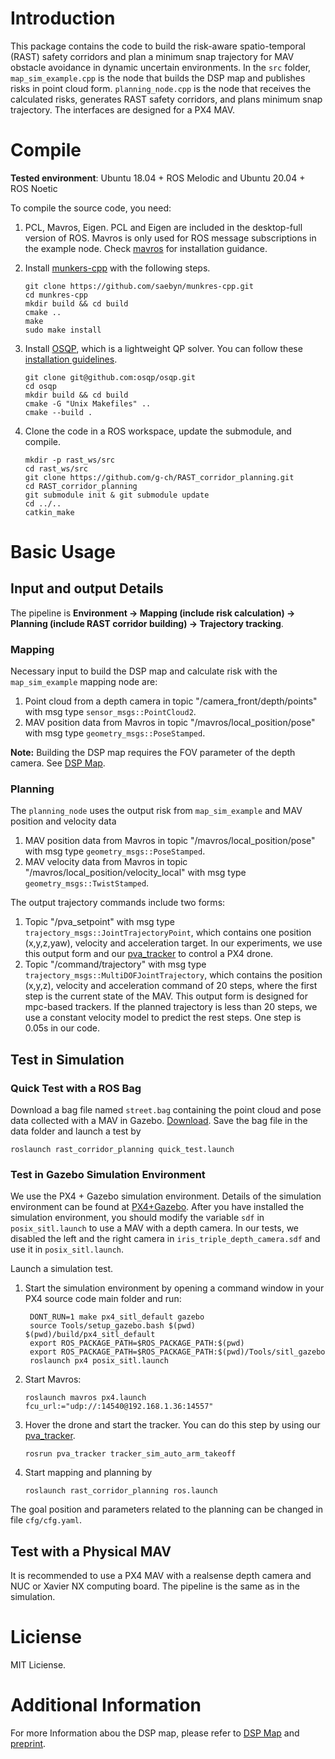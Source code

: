 
# Introduction
This package contains the code to build the risk-aware spatio-temporal (RAST) safety corridors and plan a minimum snap trajectory for MAV obstacle avoidance in dynamic uncertain environments. In the ``src`` folder, ``map_sim_example.cpp`` is the node that builds the DSP map and publishes risks in point cloud form. ``planning_node.cpp`` is the node that receives the calculated risks, generates RAST safety corridors, and plans minimum snap trajectory. The interfaces are designed for a PX4 MAV.


# Compile
__Tested environment__: Ubuntu 18.04 + ROS Melodic and Ubuntu 20.04 + ROS Noetic

To compile the source code, you need:
1. PCL, Mavros, Eigen. PCL and Eigen are included in the desktop-full version of ROS. Mavros is only used for ROS message subscriptions in the example node. Check [mavros](https://github.com/mavlink/mavros) for installation guidance.

2. Install [munkers-cpp](https://github.com/saebyn/munkres-cpp) with the following steps.
    ```
    git clone https://github.com/saebyn/munkres-cpp.git
    cd munkres-cpp
    mkdir build && cd build
    cmake ..
    make
    sudo make install
    ```
3. Install [OSQP](https://github.com/osqp/osqp), which is a lightweight QP solver. You can follow these [installation guidelines](https://osqp.org/docs/get_started/sources.html#build-the-binaries).
    ```
    git clone git@github.com:osqp/osqp.git
    cd osqp
    mkdir build && cd build
    cmake -G "Unix Makefiles" ..
    cmake --build .
    ```

4. Clone the code in a ROS workspace, update the submodule, and compile.
   ```
   mkdir -p rast_ws/src
   cd rast_ws/src
   git clone https://github.com/g-ch/RAST_corridor_planning.git
   cd RAST_corridor_planning
   git submodule init & git submodule update
   cd ../..
   catkin_make
   ```


# Basic Usage
## Input and output Details
The pipeline is __Environment -> Mapping (include risk calculation) -> Planning (include RAST corridor building) -> Trajectory tracking__.

### Mapping
Necessary input to build the DSP map and calculate risk with the ``map_sim_example`` mapping node are:
1) Point cloud from a depth camera in topic "/camera_front/depth/points" with msg type ``sensor_msgs::PointCloud2``. 
2) MAV position data from Mavros in topic "/mavros/local_position/pose" with msg type ``geometry_msgs::PoseStamped``.

__Note:__ Building the DSP map requires the FOV parameter of the depth camera. See [DSP Map](https://github.com/g-ch/DSP-map).

### Planning
The ``planning_node`` uses the output risk from ``map_sim_example`` and MAV position and velocity data 
1) MAV position data from Mavros in topic "/mavros/local_position/pose" with msg type ``geometry_msgs::PoseStamped``.
2) MAV velocity data from Mavros in topic "/mavros/local_position/velocity_local" with msg type ``geometry_msgs::TwistStamped``.

The output trajectory commands include two forms:
 1) Topic "/pva_setpoint" with msg type ``trajectory_msgs::JointTrajectoryPoint``, which contains one position (x,y,z,yaw), velocity and acceleration target. In our experiments, we use this output form and our [pva_tracker](https://github.com/g-ch/pva_tracker) to control a PX4 drone. 
 2) Topic "/command/trajectory" with msg type ``trajectory_msgs::MultiDOFJointTrajectory``, which contains the position (x,y,z), velocity and acceleration command of 20 steps, where the first step is the current state of the MAV. This output form is designed for mpc-based trackers. If the planned trajectory is less than 20 steps, we use a constant velocity model to predict the rest steps. One step is 0.05s in our code.

## Test in Simulation
### Quick Test with a ROS Bag
Download a bag file named `street.bag` containing the point cloud and pose data collected with a MAV in Gazebo. [Download](https://drive.google.com/file/d/1go4ALTe8CqaBY2wjZJzkUCmdlBI7yAAU/view?usp=sharing).
Save the bag file in the data folder and launch a test by
```
roslaunch rast_corridor_planning quick_test.launch
```

### Test in Gazebo Simulation Environment
We use the PX4 + Gazebo simulation environment. Details of the simulation environment can be found at [PX4+Gazebo](https://docs.px4.io/master/en/simulation/gazebo.html). After you have installed the simulation environment, you should modify the variable ``sdf`` in ``posix_sitl.launch`` to use a MAV with a depth camera. In our tests, we disabled the left and the right camera in ``iris_triple_depth_camera.sdf`` and use it in ``posix_sitl.launch``. 

Launch a simulation test.
1) Start the simulation environment by opening a command window in your PX4 source code main folder and run:
   ```
    DONT_RUN=1 make px4_sitl_default gazebo
    source Tools/setup_gazebo.bash $(pwd) $(pwd)/build/px4_sitl_default
    export ROS_PACKAGE_PATH=$ROS_PACKAGE_PATH:$(pwd)
    export ROS_PACKAGE_PATH=$ROS_PACKAGE_PATH:$(pwd)/Tools/sitl_gazebo
    roslaunch px4 posix_sitl.launch 
   ```

2) Start Mavros:
    ```
    roslaunch mavros px4.launch fcu_url:="udp://:14540@192.168.1.36:14557"
    ```
3) Hover the drone and start the tracker. You can do this step by using our  
[pva_tracker](https://github.com/g-ch/pva_tracker).
    ```
    rosrun pva_tracker tracker_sim_auto_arm_takeoff
    ```

4) Start mapping and planning by
   ```
   roslaunch rast_corridor_planning ros.launch
   ```

The goal position and parameters related to the planning can be changed in file ``cfg/cfg.yaml``.

## Test with a Physical MAV
It is recommended to use a PX4 MAV with a realsense depth camera and NUC or Xavier NX computing board. The pipeline is the same as in the simulation. 


# Liciense
MIT Liciense.

# Additional Information
For more Information abou the DSP map, please refer to [DSP Map](https://github.com/g-ch/DSP-map) and [preprint](https://arxiv.org/abs/2202.06273).


